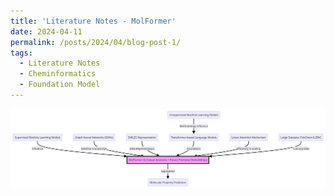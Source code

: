 ```yaml
---
title: 'Literature Notes - MolFormer'
date: 2024-04-11
permalink: /posts/2024/04/blog-post-1/
tags:
  - Literature Notes
  - Cheminformatics
  - Foundation Model
---
```



![MolFormer](/images/posts/2024-04-11-1.png "MolFormer Chart")

